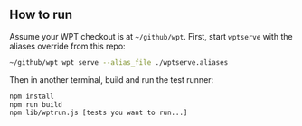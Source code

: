 ## How to run

Assume your WPT checkout is at `~/github/wpt`.
First, start `wptserve` with the aliases override from this repo:

```bash
~/github/wpt wpt serve --alias_file ./wptserve.aliases
```

Then in another terminal, build and run the test runner:

```bash
npm install
npm run build
npm lib/wptrun.js [tests you want to run...]
```
